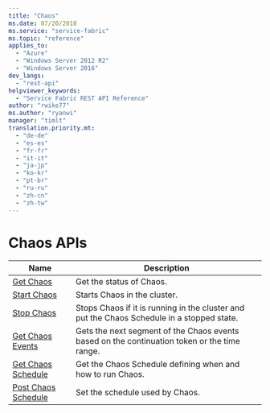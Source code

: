 ```yaml
---
title: "Chaos"
ms.date: 07/20/2018
ms.service: "service-fabric"
ms.topic: "reference"
applies_to: 
  - "Azure"
  - "Windows Server 2012 R2"
  - "Windows Server 2016"
dev_langs: 
  - "rest-api"
helpviewer_keywords: 
  - "Service Fabric REST API Reference"
author: "rwike77"
ms.author: "ryanwi"
manager: "timlt"
translation.priority.mt: 
  - "de-de"
  - "es-es"
  - "fr-fr"
  - "it-it"
  - "ja-jp"
  - "ko-kr"
  - "pt-br"
  - "ru-ru"
  - "zh-cn"
  - "zh-tw"
---
```

# Chaos APIs

| Name | Description |
| --- | --- |
| [Get Chaos](sfclient-v63-api-getchaos.md) | Get the status of Chaos.<br/> |
| [Start Chaos](sfclient-v63-api-startchaos.md) | Starts Chaos in the cluster.<br/> |
| [Stop Chaos](sfclient-v63-api-stopchaos.md) | Stops Chaos if it is running in the cluster and put the Chaos Schedule in a stopped state.<br/> |
| [Get Chaos Events](sfclient-v63-api-getchaosevents.md) | Gets the next segment of the Chaos events based on the continuation token or the time range.<br/> |
| [Get Chaos Schedule](sfclient-v63-api-getchaosschedule.md) | Get the Chaos Schedule defining when and how to run Chaos.<br/> |
| [Post Chaos Schedule](sfclient-v63-api-postchaosschedule.md) | Set the schedule used by Chaos.<br/> |

